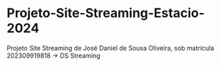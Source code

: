 # Projeto-Site-Streaming-Estacio-2024
Projeto Site Streaming de José Daniel de Sousa Oliveira, sob matrícula 202309919818 -> DS Streaming
